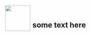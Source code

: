 <p align=center>
<h1 align="center">
<a href="https://google.com"><img src="https://cdn.discordapp.com/attachments/1075496191913099344/1075496192164773888/sakuya.gif" width="80"></a>
<font size=”1”><sup> <!--i have no idea what im doing lol-->

<!--start here-->some text here

</font></sup>
<br>
</p>
